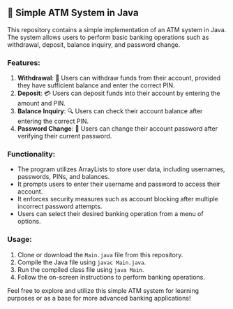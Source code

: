 
## 🏧 Simple ATM System in Java

This repository contains a simple implementation of an ATM system in Java. The system allows users to perform basic banking operations such as withdrawal, deposit, balance inquiry, and password change.

### Features:

1. **Withdrawal**: 💸 Users can withdraw funds from their account, provided they have sufficient balance and enter the correct PIN.
2. **Deposit**: 💳 Users can deposit funds into their account by entering the amount and PIN.
3. **Balance Inquiry**: 🔍 Users can check their account balance after entering the correct PIN.
4. **Password Change**: 🔐 Users can change their account password after verifying their current password.

### Functionality:

- The program utilizes ArrayLists to store user data, including usernames, passwords, PINs, and balances.
- It prompts users to enter their username and password to access their account.
- It enforces security measures such as account blocking after multiple incorrect password attempts.
- Users can select their desired banking operation from a menu of options.

### Usage:

1. Clone or download the `Main.java` file from this repository.
2. Compile the Java file using `javac Main.java`.
3. Run the compiled class file using `java Main`.
4. Follow the on-screen instructions to perform banking operations.

Feel free to explore and utilize this simple ATM system for learning purposes or as a base for more advanced banking applications!
